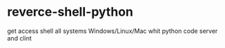 # reverce-shell-python
get access shell all systems Windows/Linux/Mac whit python code server and clint
